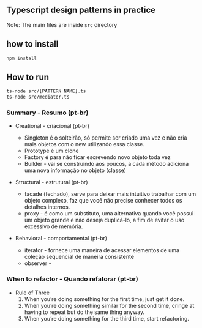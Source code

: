 ## Typescript design patterns in practice 

Note: The main files are inside `src` directory

## how to install 
```bash
npm install 
```


## How to run 
```bash
ts-node src/[PATTERN NAME].ts
ts-node src/mediator.ts
```


### Summary - Resumo (pt-br)

- Creational - criacional (pt-br)
    - Singleton é o solteirão, só permite ser criado uma vez e não cria mais objetos com o new utilizando essa classe.
    - Prototype é um clone 
    - Factory é para não ficar escrevendo novo objeto toda vez
    - Builder - vai se construíndo aos poucos, a cada método adiciona uma nova informação no objeto (classe)

- Structural - estrutural (pt-br) 
    - facade (fechado), serve para deixar mais intuitivo trabalhar com um objeto complexo, faz que você não precise conhecer todos os detalhes internos.
    - proxy - é como um substituto, uma alternativa quando você possui um objeto grande e não deseja duplicá-lo, a fim de evitar o uso excessivo de memória.

- Behavioral - comportamental (pt-br)
    - iterator - fornece uma maneira de acessar elementos de uma coleção sequencial de maneira consistente
    - observer - 


### When to refactor - Quando refatorar (pt-br)

- Rule of Three
    1. When you’re doing something for the first time, just get it done.
    2. When you’re doing something similar for the second time, cringe at having to repeat but do the same thing anyway.
    3. When you’re doing something for the third time, start refactoring.